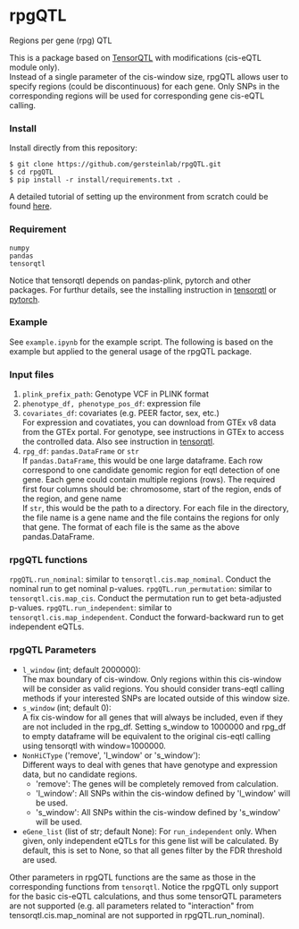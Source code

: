 # rpgQTL
Regions per gene (rpg) QTL

This is a package based on [TensorQTL](https://github.com/broadinstitute/tensorqtl) with modifications (cis-eQTL module only).  
Instead of a single parameter of the cis-window size, rpgQTL allows user to specify regions (could be discontinuous) for each gene. Only SNPs in the corresponding regions will be used for corresponding gene cis-eQTL calling.

### Install
Install directly from this repository:
```
$ git clone https://github.com/gersteinlab/rpgQTL.git
$ cd rpgQTL
$ pip install -r install/requirements.txt .
```
A detailed tutorial of setting up the environment from scratch could be found [here](https://github.com/GenEvoBioinfLab/rpgQTL/blob/main/install/README.md).

### Requirement
```
numpy
pandas
tensorqtl
```
Notice that tensorqtl depends on pandas-plink, pytorch and other packages. For furthur details, see the installing instruction in [tensorqtl](https://github.com/broadinstitute/tensorqtl) or [pytorch](https://pytorch.org/get-started/locally/).

### Example
See `example.ipynb` for the example script. The following is based on the example but applied to the general usage of the rpgQTL package.

### Input files
1. `plink_prefix_path`: Genotype VCF in PLINK format  
2. `phenotype_df, phenotype_pos_df`: expression file  
3. `covariates_df`: covariates (e.g. PEER factor, sex, etc.)  
For expression and covatiates, you can download from GTEx v8 data from the GTEx portal. For genotype, see instructions in GTEx to access the controlled data.
Also see instruction in [tensorqtl](https://github.com/broadinstitute/tensorqtl).  
4. `rpg_df`: `pandas.DataFrame` or `str`  
If `pandas.DataFrame`, this would be one large dataframe. Each row correspond to one candidate genomic region for eqtl detection of one gene. Each gene could contain multiple regions (rows). The required first four columns should be: chromosome, start of the region, ends of the region, and gene name  
If `str`, this would be the path to a directory. For each file in the directory, the file name is a gene name and the file contains the regions for only that gene. The format of each file is the same as the above pandas.DataFrame.

### rpgQTL functions
`rpgQTL.run_nominal`: similar to `tensorqtl.cis.map_nominal`. Conduct the nominal run to get nominal p-values.
`rpgQTL.run_permutation`: similar to `tensorqtl.cis.map_cis`. Conduct the permutation run to get beta-adjusted p-values.
`rpgQTL.run_independent`: similar to `tensorqtl.cis.map_independent`. Conduct the forward-backward run to get independent eQTLs.

### rpgQTL Parameters
- `l_window` (int; default 2000000):  
The max boundary of cis-window. Only regions within this cis-window will be consider as valid regions. You should consider trans-eqtl calling methods if your interested SNPs are located outside of this window size.  
- `s_window` (int; default 0):  
A fix cis-window for all genes that will always be included, even if they are not included in the rpg_df. Setting s_window to 1000000 and rpg_df to empty dataframe will be equivalent to the original cis-eqtl calling using tensorqtl with window=1000000.  
- `NonHiCType` ('remove', 'l_window' or 's_window'):  
Different ways to deal with genes that have genotype and expression data, but no candidate regions.
  - 'remove': The genes will be completely removed from calculation.  
  - 'l_window': All SNPs within the cis-window defined by 'l_window' will be used.  
  - 's_window': All SNPs within the cis-window defined by 's_window' will be used.  
- `eGene_list` (list of str; default None):
For `run_independent` only. When given, only independent eQTLs for this gene list will be calculated. By default, this is set to None, so that all genes filter by the FDR threshold are used.

Other parameters in rpgQTL functions are the same as those in the corresponding functions from `tensorqtl`. Notice the rpgQTL only support for the basic cis-eQTL calculations, and thus some tensorQTL parameters are not supported (e.g. all parameters related to "interaction" from tensorqtl.cis.map_nominal are not supported in rpgQTL.run_nominal).
